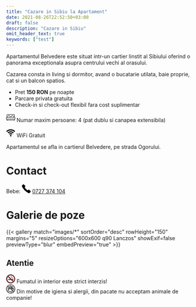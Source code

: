 ```yaml
---
title: "Cazare in Sibiu la Apartament"
date: 2021-08-26T22:52:50+03:00
draft: false
description: "Cazare in Sibiu"
omit_header_text: true
keywords: ["test"]
---
```


Apartamentul Belvedere este situat intr-un cartier linstit al Sibiului oferind o panorama exceptionala asupra centrului vechi al orasului.


Cazarea consta in living si dormitor, avand o bucatarie utilata, baie proprie, cat si un balcon spatios.


* Pret **150 RON** pe noapte
* Parcare privata gratuita
* Check-in si check-out flexibil fara cost suplimentar

<svg class="{{ with .class }}{{ . }} {{ end }}" width="24" height="24" viewBox="0 0 388.819 388.819"><path d="M368.753,175.923V80.088c0-13.132-10.684-23.816-23.816-23.816H43.882c-13.132,0-23.816,10.684-23.816,23.816v95.836 C8.721,177.65,0,187.469,0,199.289v59.318c0,4.142,3.358,7.5,7.5,7.5h8.035v37c0,4.142,3.358,7.5,7.5,7.5h13.539v14.441 c0,4.142,3.358,7.5,7.5,7.5s7.5-3.358,7.5-7.5v-14.441h285.672v14.441c0,4.142,3.357,7.5,7.5,7.5s7.5-3.358,7.5-7.5v-14.441h13.539 c4.143,0,7.5-3.358,7.5-7.5v-37h8.034c4.143,0,7.5-3.358,7.5-7.5v-59.318C388.819,187.469,380.098,177.649,368.753,175.923z M35.065,80.088c0-4.861,3.955-8.816,8.816-8.816h301.055c4.861,0,8.816,3.955,8.816,8.816v95.566h-26.335 c5.24-5.641,10.57-11.573,16.09-17.92c2.455-2.823,2.454-7.023-0.001-9.845c-21.698-24.938-39.865-43.105-64.796-64.796 c-2.822-2.456-7.023-2.456-9.846,0c-24.932,21.692-43.098,39.859-64.795,64.796c-2.455,2.822-2.456,7.022-0.001,9.845 c5.521,6.348,10.85,12.28,16.09,17.92h-51.503c5.24-5.641,10.571-11.573,16.091-17.92c2.455-2.823,2.455-7.023-0.001-9.845 c-21.695-24.934-39.862-43.101-64.796-64.796c-2.822-2.456-7.023-2.456-9.846,0c-24.934,21.695-43.101,39.862-64.796,64.796 c-2.456,2.822-2.456,7.022-0.001,9.845c5.521,6.347,10.851,12.279,16.091,17.92H35.065V80.088z M240.853,175.654 c-6.901-7.084-13.872-14.611-21.15-22.842c17.929-20.287,33.803-36.161,54.085-54.086c20.282,17.924,36.156,33.799,54.086,54.086 c-7.277,8.231-14.249,15.758-21.15,22.842H240.853z M82.093,175.654c-6.901-7.085-13.873-14.611-21.151-22.842 c17.926-20.283,33.803-36.16,54.086-54.086c20.283,17.926,36.16,33.803,54.086,54.086c-7.277,8.231-14.249,15.757-21.151,22.842 H82.093z M358.285,295.607H30.535v-29.5h327.75V295.607z M373.819,251.107H15v-51.818c0-4.761,3.874-8.635,8.636-8.635h341.547 c4.762,0,8.636,3.874,8.636,8.635V251.107z"/></svg>
Numar maxim persoane: 4 (pat dublu si canapea extensibila)

<svg class="{{ with .class }}{{ . }} {{ end }}" width="24" height="24" viewBox="0 0 233.576 233.576"><path d="M176.982,129.274c-16.066-16.113-37.442-24.986-60.193-24.986s-44.128,8.873-60.193,24.986l-21.244-21.182 c21.735-21.799,50.657-33.805,81.438-33.805c30.781,0,59.703,12.005,81.438,33.805L176.982,129.274z M116.788,54.288 c36.109,0,70.045,14.076,95.554,39.636l21.234-21.192c-31.178-31.239-72.654-48.444-116.788-48.444 C72.653,24.288,31.178,41.493,0,72.732l21.234,21.192C46.743,68.364,80.678,54.288,116.788,54.288z M162.885,143.465 c-12.293-12.367-28.664-19.177-46.097-19.177c-17.432,0-33.803,6.811-46.097,19.177l21.275,21.151 c6.621-6.66,15.437-10.328,24.821-10.328c9.386,0,18.2,3.667,24.819,10.327L162.885,143.465z M116.788,169.288 c-11.046,0-20,8.954-20,20s8.954,20,20,20c11.044,0,20-8.954,20-20S127.832,169.288,116.788,169.288z"/></svg>
WiFi Gratuit

Apartamentul se afla in cartierul Belvedere, pe strada Ogorului.

# Contact

Bebe: <svg class="{{ with .class }}{{ . }} {{ end }}" width="24" height="24" viewBox="0 0 891.024 891.024"><path d="M2.8,180.875c46.6,134,144.7,286.2,282.9,424.399c138.2,138.2,290.4,236.301,424.4,282.9c18.2,6.3,38.3,1.8,52-11.8 l92.7-92.7l21.6-21.6c19.5-19.5,19.5-51.2,0-70.7l-143.5-143.4c-19.5-19.5-51.2-19.5-70.7,0l-38.899,38.9 c-20.2,20.2-52.4,22.2-75,4.6c-44.7-34.8-89-73.899-131.9-116.8c-42.9-42.9-82-87.2-116.8-131.9c-17.601-22.6-15.601-54.7,4.6-75 l38.9-38.9c19.5-19.5,19.5-51.2,0-70.7l-143.5-143.5c-19.5-19.5-51.2-19.5-70.7,0l-21.6,21.6l-92.7,92.7 C1,142.575-3.5,162.675,2.8,180.875z"/></svg> [0727 374 104](tel:0727374104)

# Galerie de poze

{{< gallery match="images/*" sortOrder="desc" rowHeight="150" margins="5" resizeOptions="600x600 q90 Lanczos" showExif=false previewType="blur" embedPreview="true" >}}

## Atentie 

<svg class="{{ with .class }}{{ . }} {{ end }}" width="24" height="24" viewBox="0 0 512 512">
<path style="fill:#E4EAF8;" d="M384.286,310.98H127.714c-5.06,0-9.163-4.103-9.163-9.163V283.49c0-5.06,4.103-9.163,9.163-9.163 h256.573c5.06,0,9.163,4.103,9.163,9.163v18.327C393.45,306.877,389.347,310.98,384.286,310.98z"/>
<path style="fill:#FFC850;" d="M191.857,310.98h-64.143c-5.06,0-9.163-4.103-9.163-9.163V283.49c0-5.06,4.103-9.163,9.163-9.163 h64.143V310.98z"/>
<rect x="191.857" y="274.327" style="fill:#D5DCED;" width="27.49" height="36.653"/>
<g>
	<path style="fill:#FF5050;" d="M365.96,310.98h18.327c5.06,0,9.163-4.103,9.163-9.163V283.49c0-5.06-4.103-9.163-9.163-9.163 H365.96V310.98z"/>
	<path style="fill:#FF5050;" d="M256,8.591C119.579,8.591,8.591,119.579,8.591,256S119.579,503.409,256,503.409 S503.409,392.421,503.409,256S392.421,8.591,256,8.591z M45.244,256c0-51.522,18.611-98.761,49.426-135.415l296.745,296.745 c-36.653,30.815-83.892,49.426-135.415,49.426C139.785,466.756,45.244,372.21,45.244,256z M417.33,391.415L120.585,94.67 C157.238,63.855,204.477,45.244,256,45.244c116.215,0,210.756,94.546,210.756,210.756 C466.756,307.522,448.145,354.761,417.33,391.415z"/>
</g>
<path style="fill:#C84146;" d="M201.556,459.588C111.653,435.522,45.244,353.387,45.244,256c0-51.522,18.611-98.761,49.426-135.415 l56.936,56.936c5.469-11.49,11.789-22.498,18.896-32.934L120.585,94.67C157.238,63.855,204.477,45.244,256,45.244 c13.7,0,27.084,1.358,40.063,3.867c23.121-7.821,47.753-12.301,73.343-12.886C335.407,18.61,296.863,8.591,256,8.591 C119.579,8.591,8.591,119.579,8.591,256S119.579,503.409,256,503.409c1.917,0,3.81-0.101,5.717-0.144 C239.497,491.751,219.222,477.001,201.556,459.588z"/>
<path d="M268.285,169.423c2.679,2.644,5.57,5.227,8.592,7.677c1.591,1.291,3.505,1.919,5.405,1.919c2.5,0,4.98-1.087,6.678-3.18 c2.988-3.685,2.424-9.095-1.262-12.083c-2.59-2.101-5.062-4.308-7.346-6.562c-3.378-3.333-8.817-3.297-12.148,0.081 C264.871,160.651,264.907,166.091,268.285,169.423z"/>
<path d="M317.776,182.194c-4.266-2.081-9.407-0.312-11.489,3.952c-2.08,4.263-0.312,9.407,3.953,11.488 c5.521,2.695,11.002,5.17,16.303,7.565c28.224,12.751,45.704,21.653,49.27,43.049c0.7,4.203,4.34,7.179,8.463,7.179 c0.47,0,0.945-0.039,1.423-0.118c4.68-0.78,7.842-5.206,7.061-9.886c-5.256-31.537-31.431-43.363-59.145-55.882 C328.43,187.2,323.067,184.776,317.776,182.194z"/>
<path d="M350.801,157.871c-18.748-7.372-51.663-24.122-61.451-53.491c-1.502-4.501-6.366-6.934-10.867-5.434 c-4.501,1.5-6.933,6.365-5.434,10.867c6.292,18.874,23.796,45.306,71.466,64.048c1.032,0.405,2.095,0.598,3.141,0.598 c3.428,0,6.666-2.066,7.997-5.45C357.389,164.594,355.217,159.607,350.801,157.871z"/>
<path d="M256,36.653c-51.508,0-101.586,18.244-141.01,51.372c-1.843,1.549-2.952,3.8-3.056,6.205 c-0.104,2.405,0.806,4.744,2.508,6.446l25.505,25.505c3.355,3.355,8.794,3.355,12.148,0c3.355-3.355,3.355-8.793,0-12.148 l-18.724-18.725C168.481,68.501,211.667,53.834,256,53.834c111.474,0,202.166,90.69,202.166,202.166 c0,44.333-14.667,87.519-41.473,122.628l-59.059-59.058h26.653c9.79,0,17.754-7.964,17.754-17.754V283.49 c0-9.79-7.964-17.754-17.754-17.754h-80.487L178.056,139.991c-3.355-3.355-8.794-3.355-12.148,0c-3.355,3.355-3.355,8.794,0,12.148 l245.416,245.416c1.614,1.614,3.8,2.516,6.074,2.516c0.124,0,0.249-0.002,0.372-0.008c2.405-0.104,4.656-1.213,6.205-3.056 c33.128-39.423,51.372-89.5,51.372-141.008C475.347,135.051,376.948,36.653,256,36.653z M384.859,283.49v18.327 c0,0.316-0.257,0.573-0.573,0.573h-9.736v-19.472h9.736C384.602,282.917,384.859,283.174,384.859,283.49z M357.369,282.917v19.472 h-16.917l-19.472-19.472H357.369z"/>
<path d="M437.02,74.981C388.668,26.629,324.38,0,256,0S123.332,26.629,74.98,74.981C26.629,123.332,0,187.62,0,256 s26.629,132.668,74.98,181.02C123.332,485.371,187.62,512,256,512s132.668-26.629,181.02-74.98C485.371,388.668,512,324.38,512,256 S485.371,123.332,437.02,74.981z M256,494.819C124.315,494.819,17.181,387.685,17.181,256S124.315,17.181,256,17.181 S494.819,124.315,494.819,256S387.685,494.819,256,494.819z"/>
<path d="M381.226,394.991c-3.355-3.355-8.794-3.354-12.148,0c-3.355,3.355-3.355,8.794,0,12.149l9.55,9.552 C343.52,443.499,300.333,458.166,256,458.166c-111.474,0-202.166-90.69-202.166-202.166c0-44.333,14.667-87.519,41.473-122.628 l132.364,132.364h-99.958c-9.79,0-17.754,7.964-17.754,17.754v18.327c0,9.79,7.964,17.754,17.754,17.754h153.792l61.618,61.618 c3.355,3.355,8.794,3.355,12.148,0c3.355-3.355,3.355-8.793,0-12.148L100.677,114.443c-1.702-1.702-4.048-2.614-6.446-2.508 c-2.405,0.104-4.656,1.213-6.205,3.056C54.897,154.414,36.653,204.492,36.653,256c0,120.949,98.399,219.347,219.347,219.347 c51.508,0,101.586-18.244,141.01-51.372c1.843-1.549,2.952-3.8,3.056-6.205c0.104-2.405-0.806-4.743-2.508-6.446L381.226,394.991z M127.141,301.817V283.49c0-0.316,0.257-0.573,0.573-0.573h55.553v19.472h-55.553C127.398,302.389,127.141,302.133,127.141,301.817z M200.447,302.389v-19.472h44.405l19.472,19.472H200.447z"/></svg> Fumatul in interior este strict interzis!
<br/>
<svg class="{{ with .class }}{{ . }} {{ end }}" width="24" height="24" viewBox="0 0 262.64 262.64">
<path d="M0,131.32c0,72.408,58.908,131.32,131.32,131.32S262.64,203.728,262.64,131.32C262.64,58.913,203.728,0,131.315,0 S0,58.913,0,131.32z M131.315,248.303c-64.504,0-116.983-52.481-116.983-116.983c0-29.626,11.091-56.693,29.31-77.327l5.472,5.473 l11.245,11.245l10.195,10.193l18.528,18.531l11.465,11.464l5.463,5.463l10.494,10.494l42.867,42.867l21.525,21.524l22.485,22.486 l5.26,5.26C188.014,237.209,160.949,248.303,131.315,248.303z M131.315,14.337c64.506,0,116.982,52.479,116.982,116.983 c0,29.732-11.163,56.889-29.5,77.55l-5.279-5.273l-23.33-23.336L171.6,161.672l-0.225-0.224l-23.093-23.093l-17.637-17.637 l-11.437-11.435l-5.93-5.932L103.927,94l-4.105-4.104L74.076,64.149l-14.82-14.82l-5.486-5.486 C74.431,25.505,101.588,14.337,131.315,14.337z"/>
<path d="M162.75,202.784c-2.986,5.358-6.906,8.719-12.003,10.277c-1.027,0.317-2.101,0.453-3.179,0.621 c-0.434,0.069-0.863,0.135-1.293,0.205c-3.836-0.275-7.383-1.811-11.117-4.803c-1.955-1.563-3.89-3.146-5.826-4.723 c-2.873-2.343-5.745-4.686-8.665-6.978c-2.222-1.741-4.534-3.122-6.718-4.383c-3.27-1.895-6.973-2.81-11.327-2.81 c-1.153,0-2.317,0.065-3.488,0.168c-9.827,0.878-18.213,0.495-26.028-1.166c-3.402-0.719-6.198-1.886-8.555-3.557 c-4.457-3.164-6.198-7.327-5.652-13.488c0.549-6.188,2.919-11.938,7.244-17.576c1.664-2.165,4.006-3.98,7.168-5.554 c3.93-1.941,7.871-3.859,11.814-5.777c5.841-2.838,11.68-5.676,17.474-8.616c2.327-1.176,4.588-2.427,6.823-3.694L98.86,120.371 c-0.912,0.492-1.815,1.003-2.737,1.468c-1.08,0.548-2.175,1.064-3.255,1.605c1.423-1.605,2.723-3.342,3.899-5.171l-10.503-10.505 c-2.075,4.121-4.987,7.715-8.532,10.013c-2.452,1.591-5.02,2.427-7.423,2.427c-4.753,0-8.578-3.288-10.237-8.807 c-0.501-1.664-0.786-3.575-1.041-5.262c-0.072-0.474-0.138-0.922-0.206-1.344c0.521-7.808,2.476-13.724,6.056-18.402 L54.659,76.169c-6.198,7.341-9.554,16.794-10.193,28.63l-0.049,0.856l0.154,0.842c0.096,0.516,0.187,1.113,0.282,1.767 c0.306,2.061,0.693,4.623,1.491,7.269c3.463,11.547,12.865,19.009,23.947,19.019c-1.113,0.541-2.231,1.083-3.339,1.634 c-5.176,2.562-9.162,5.722-12.183,9.67c-5.946,7.757-9.358,16.176-10.146,25.029c-0.994,11.196,3.026,20.344,11.633,26.448 c3.981,2.828,8.526,4.761,13.889,5.891c9.213,1.96,18.981,2.417,30.254,1.418c2.592-0.224,4.896-0.084,6.377,0.775 c1.739,1.008,3.559,2.091,5.05,3.258c2.845,2.23,5.645,4.518,8.45,6.8c1.97,1.605,3.944,3.216,5.927,4.807 c6.403,5.129,13.044,7.738,20.279,7.977l0.784,0.027l0.765-0.149c0.579-0.103,1.153-0.195,1.731-0.284 c1.568-0.238,3.342-0.519,5.19-1.083c8.681-2.655,15.522-8.387,20.325-17.021c1.693-3.038,2.959-6.058,3.901-9.068l-12.602-12.605 C166.853,192.792,165.616,197.623,162.75,202.784z"/>
<path d="M101.91,81.996l23.053,23.053c4.25-0.45,8.508-1.988,12.697-4.726c3.271-2.137,6.17-4.87,8.662-7.992 c-0.504,6.562,0.579,12.786,3.313,18.573c0.383,0.803,0.831,1.542,1.27,2.289c-4.993-4.396-11.527-6.982-18.463-6.982 c-1.916,0-3.836,0.21-5.719,0.593l38.72,38.721c-0.667-2.105-1.34-4.262-1.993-6.544c-1.572-5.444-3.196-11.067-5.646-16.507 c-0.421-0.927-0.934-1.792-1.447-2.653c4.304,3.71,9.688,5.79,15.561,5.79c1.045,0,2.1-0.063,3.173-0.196 c1.064-0.13,2.101-0.406,3.132-0.66c-4.905,6.695-7.668,15.04-8.345,25.209l30.546,30.541c3.995-0.756,7.943-2.483,11.771-5.231 c13.18-9.428,20.041-28.381,15.976-44.09c-2.114-8.153-6.352-14.104-12.597-17.688c-5.824-3.337-12.125-4.117-18.332-2.467 c5.231-7.222,8.018-15.9,8.424-26.353l0.028-0.691l-0.294-2.095c-0.215-1.662-0.5-3.937-1.069-6.245 c-1.703-6.968-5.287-12.445-10.654-16.293c-8.103-5.815-19.331-5.815-28.554,0.068c-3.598,2.289-6.595,5.181-9.213,8.429 c0.309-4.261-0.032-8.515-1.12-12.545c-2.235-8.338-6.426-14.13-12.82-17.709c-8.286-4.642-17.558-4.226-26.07,1.183 c-11.388,7.231-17.639,18.339-19.177,33.78c-2.606-3.113-5.817-5.449-9.654-6.968c-0.77-0.306-1.545-0.527-2.32-0.751 l11.787,11.787L101.91,81.996z M208.437,125.938c2.852,1.639,4.709,4.45,5.853,8.852c2.576,9.94-2.104,22.873-10.44,28.838 c-3.453,2.474-6.45,3.388-9.651,2.852c-2.618-0.443-5.928-1.694-8.354-7.491c-0.457-1.087-0.812-2.277-1.036-3.425 c-0.237-1.274-0.363-2.576-0.494-3.804l-0.121-1.162c0.807-11.201,4.783-18.771,12.488-23.793 C200.923,124.027,204.577,123.722,208.437,125.938z M161.611,87.676c2.007-7.344,5.676-12.634,11.215-16.167 c2.311-1.477,4.742-2.254,7.024-2.254c2.017,0,3.855,0.585,5.47,1.748c2.539,1.82,4.205,4.459,5.083,8.062 c0.405,1.624,0.602,3.297,0.77,4.637c0.047,0.371,0.094,0.726,0.136,1.05c-0.48,9.42-3.402,16.388-9.171,21.897 c-2.791,2.663-5.666,4.149-8.802,4.532c-4.621,0.567-8.532-1.736-10.734-6.41C160.184,99.668,159.861,94.077,161.611,87.676z M123.582,50.883c4.077-2.59,7.633-2.877,11.381-0.779c2.922,1.636,4.76,4.382,5.983,8.923 c2.726,10.156-2.362,23.576-11.127,29.295c-4.305,2.814-7.761,3.346-11.514,1.615c-1.997-0.917-4.835-2.8-6.408-8.478 c-0.42-1.523-0.656-3.244-0.884-4.907c-0.068-0.488-0.133-0.961-0.201-1.405C111.73,63.4,115.683,55.895,123.582,50.883z"/></svg> 
Din motive de igiena si alergii, din pacate nu acceptam animale de companie!